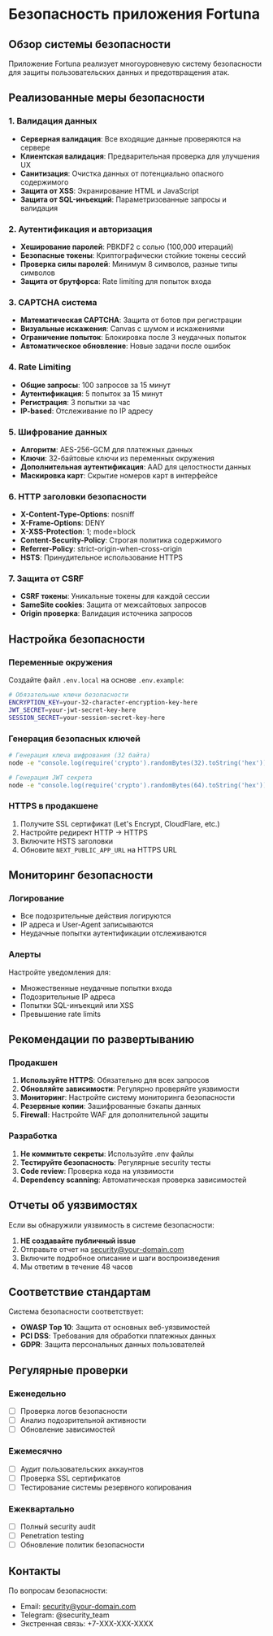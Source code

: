 # Безопасность приложения Fortuna

## Обзор системы безопасности

Приложение Fortuna реализует многоуровневую систему безопасности для защиты пользовательских данных и предотвращения атак.

## Реализованные меры безопасности

### 1. Валидация данных
- **Серверная валидация**: Все входящие данные проверяются на сервере
- **Клиентская валидация**: Предварительная проверка для улучшения UX
- **Санитизация**: Очистка данных от потенциально опасного содержимого
- **Защита от XSS**: Экранирование HTML и JavaScript
- **Защита от SQL-инъекций**: Параметризованные запросы и валидация

### 2. Аутентификация и авторизация
- **Хеширование паролей**: PBKDF2 с солью (100,000 итераций)
- **Безопасные токены**: Криптографически стойкие токены сессий
- **Проверка силы паролей**: Минимум 8 символов, разные типы символов
- **Защита от брутфорса**: Rate limiting для попыток входа

### 3. CAPTCHA система
- **Математическая CAPTCHA**: Защита от ботов при регистрации
- **Визуальные искажения**: Canvas с шумом и искажениями
- **Ограничение попыток**: Блокировка после 3 неудачных попыток
- **Автоматическое обновление**: Новые задачи после ошибок

### 4. Rate Limiting
- **Общие запросы**: 100 запросов за 15 минут
- **Аутентификация**: 5 попыток за 15 минут
- **Регистрация**: 3 попытки за час
- **IP-based**: Отслеживание по IP адресу

### 5. Шифрование данных
- **Алгоритм**: AES-256-GCM для платежных данных
- **Ключи**: 32-байтовые ключи из переменных окружения
- **Дополнительная аутентификация**: AAD для целостности данных
- **Маскировка карт**: Скрытие номеров карт в интерфейсе

### 6. HTTP заголовки безопасности
- **X-Content-Type-Options**: nosniff
- **X-Frame-Options**: DENY
- **X-XSS-Protection**: 1; mode=block
- **Content-Security-Policy**: Строгая политика содержимого
- **Referrer-Policy**: strict-origin-when-cross-origin
- **HSTS**: Принудительное использование HTTPS

### 7. Защита от CSRF
- **CSRF токены**: Уникальные токены для каждой сессии
- **SameSite cookies**: Защита от межсайтовых запросов
- **Origin проверка**: Валидация источника запросов

## Настройка безопасности

### Переменные окружения
Создайте файл `.env.local` на основе `.env.example`:

```bash
# Обязательные ключи безопасности
ENCRYPTION_KEY=your-32-character-encryption-key-here
JWT_SECRET=your-jwt-secret-key-here
SESSION_SECRET=your-session-secret-key-here
```

### Генерация безопасных ключей
```bash
# Генерация ключа шифрования (32 байта)
node -e "console.log(require('crypto').randomBytes(32).toString('hex'))"

# Генерация JWT секрета
node -e "console.log(require('crypto').randomBytes(64).toString('hex'))"
```

### HTTPS в продакшене
1. Получите SSL сертификат (Let's Encrypt, CloudFlare, etc.)
2. Настройте редирект HTTP → HTTPS
3. Включите HSTS заголовки
4. Обновите `NEXT_PUBLIC_APP_URL` на HTTPS URL

## Мониторинг безопасности

### Логирование
- Все подозрительные действия логируются
- IP адреса и User-Agent записываются
- Неудачные попытки аутентификации отслеживаются

### Алерты
Настройте уведомления для:
- Множественные неудачные попытки входа
- Подозрительные IP адреса
- Попытки SQL-инъекций или XSS
- Превышение rate limits

## Рекомендации по развертыванию

### Продакшен
1. **Используйте HTTPS**: Обязательно для всех запросов
2. **Обновляйте зависимости**: Регулярно проверяйте уязвимости
3. **Мониторинг**: Настройте систему мониторинга безопасности
4. **Резервные копии**: Зашифрованные бэкапы данных
5. **Firewall**: Настройте WAF для дополнительной защиты

### Разработка
1. **Не коммитьте секреты**: Используйте .env файлы
2. **Тестируйте безопасность**: Регулярные security тесты
3. **Code review**: Проверка кода на уязвимости
4. **Dependency scanning**: Автоматическая проверка зависимостей

## Отчеты об уязвимостях

Если вы обнаружили уязвимость в системе безопасности:

1. **НЕ создавайте публичный issue**
2. Отправьте отчет на security@your-domain.com
3. Включите подробное описание и шаги воспроизведения
4. Мы ответим в течение 48 часов

## Соответствие стандартам

Система безопасности соответствует:
- **OWASP Top 10**: Защита от основных веб-уязвимостей
- **PCI DSS**: Требования для обработки платежных данных
- **GDPR**: Защита персональных данных пользователей

## Регулярные проверки

### Еженедельно
- [ ] Проверка логов безопасности
- [ ] Анализ подозрительной активности
- [ ] Обновление зависимостей

### Ежемесячно
- [ ] Аудит пользовательских аккаунтов
- [ ] Проверка SSL сертификатов
- [ ] Тестирование системы резервного копирования

### Ежеквартально
- [ ] Полный security audit
- [ ] Penetration testing
- [ ] Обновление политик безопасности

## Контакты

По вопросам безопасности:
- Email: security@your-domain.com
- Telegram: @security_team
- Экстренная связь: +7-XXX-XXX-XXXX 
